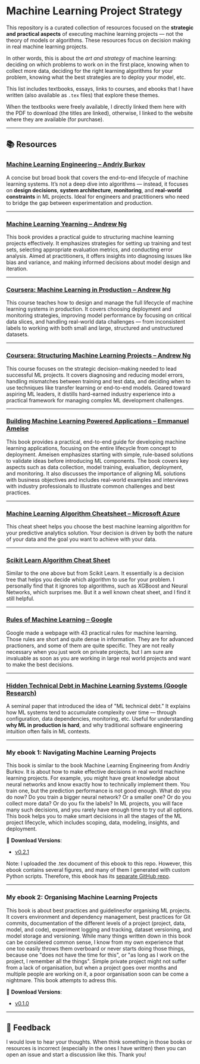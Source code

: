 # Machine Learning Project Strategy

This repository is a curated collection of resources focused on the 
**strategic and practical aspects** of executing machine learning projects — 
not the theory of models or algorithms. These resources focus on decision 
making in real machine learning projects.

In other words, this is about the *art and strategy* of machine learning: 
deciding on which problems to work on in the first place, knowing when to 
collect more data, deciding for the right learning algorithms for your 
problem, knowing what the best strategies are to deploy your model, etc.

This list includes textbooks, essays, links to courses, and ebooks that I 
have written (also available as `.tex` files) that explore these themes.

When the textbooks were freely available, I directly linked them here with 
the PDF to download (the titles are linked), otherwise, I linked to the website 
where they are available (for purchase).

---

## 📚 Resources

### [Machine Learning Engineering – Andriy Burkov](https://drive.google.com/file/d/1TquRrTp-nsZYCYYE-UNVp_y_lsglPWF8/view?usp=sharing)

A concise but broad book that covers the end-to-end lifecycle of machine 
learning systems. It’s not a deep dive into algorithms — instead, it focuses 
on **design decisions**, **system architecture**, **monitoring**, and 
**real-world constraints** in ML projects. Ideal for engineers and 
practitioners who need to bridge the gap between experimentation and production.

---

### [Machine Learning Yearning – Andrew Ng](https://drive.google.com/file/d/1oEFiyoxlkZT8ocqCNiCMMHLa9MgDpopr/view?usp=sharing)

This book provides a practical guide to structuring machine learning 
projects effectively. It emphasizes strategies for setting up training and 
test sets, selecting appropriate evaluation metrics, and conducting error 
analysis. Aimed at practitioners, it offers insights into diagnosing issues 
like bias and variance, and making informed decisions about model design and 
iteration.

---

### [Coursera: Machine Learning in Production – Andrew Ng](https://www.coursera.org/learn/introduction-to-machine-learning-in-production)

This course teaches how to design and manage the full lifecycle of machine 
learning systems in production. It covers choosing deployment and monitoring 
strategies, improving model performance by focusing on critical data slices, 
and handling real-world data challenges — from inconsistent labels to 
working with both small and large, structured and unstructured datasets.

---

### [Coursera: Structuring Machine Learning Projects – Andrew Ng](https://www.coursera.org/learn/machine-learning-projects)

This course focuses on the strategic decision-making needed to lead 
successful ML projects. It covers diagnosing and reducing model errors, 
handling mismatches between training and test data, and deciding when to use 
techniques like transfer learning or end-to-end models. Geared toward 
aspiring ML leaders, it distills hard-earned industry experience into a 
practical framework for managing complex ML development challenges.

---

### [Building Machine Learning Powered Applications – Emmanuel Ameise](https://drive.google.com/file/d/1EgQvOkIdzW8TaEPL3VkvWJ9TCz_4A-RB/view?usp=sharing)

This book provides a practical, end-to-end guide for developing machine 
learning applications, focusing on the entire lifecycle from concept to 
deployment. Ameisen emphasizes starting with simple, rule-based solutions to 
validate ideas before introducing ML components. The book covers key aspects 
such as data collection, model training, evaluation, deployment, and 
monitoring. It also discusses the importance of aligning ML solutions with 
business objectives and includes real-world examples and interviews with 
industry professionals to illustrate common challenges and best practices.

---

### [Machine Learning Algorithm Cheatsheet – Microsoft Azure](https://drive.google.com/file/d/1AOpHXBeJEcc1EKzY1_1nwuV6STjDcIQ1/view?usp=sharing)

This cheat sheet helps you choose the best machine learning algorithm for 
your predictive analytics solution. 
Your decision is driven by both the nature of your data and the goal you 
want to achieve with your data.

---

### [Scikit Learn Algorithm Cheat Sheet](https://drive.google.com/file/d/1i_FoEc3f-HS8NIWeCTBZvOUGCp731u07/view?usp=sharing)

Similar to the one above but from Scikit Learn. It essentially is a decision 
tree that helps you decide which algorithm to use for your problem. I 
personally find that it ignores top algorithms, such as XGBoost and Neural 
Networks, which surprises me. But it a well known cheat sheet, and I find it 
still helpful.

---

### [Rules of Machine Learning – Google](https://developers.google.com/machine-learning/guides/rules-of-ml)

Google made a webpage with 43 practical rules for machine learning. Those 
rules are short and quite dense in information. They are for advanced 
practioners, and some of them are quite specific. They are not really 
necessary when you just work on private projects, but I am sure are 
invaluable as soon as you are working in large real world projects and want 
to make the best decisions.

---

### [Hidden Technical Debt in Machine Learning Systems (Google Research)](https://papers.nips.cc/paper_files/paper/2015/file/86df7dcfd896fcaf2674f757a2463eba-Paper.pdf)

A seminal paper that introduced the idea of "ML technical debt." It explains 
how ML systems tend to accumulate complexity over time — through 
configuration, data dependencies, monitoring, etc. Useful for understanding 
**why ML in production is hard**, and why traditional software engineering 
intuition often fails in ML contexts.

---

### My ebook 1: Navigating Machine Learning Projects

This book is similar to the book Machine Learning Engineering from Andriy 
Burkov. It is about how to make effective decisions in real world machine 
learning projects. For example, you might have great knowledge about neural 
networks and know exactly how to technically implement them. You train one, 
but the prediction performance is not good enough. What do you do now? Do 
you train a bigger neural network? Or a smaller one? Or do you collect more 
data? Or do you fix the labels? In ML projects, you will face many such 
decisions, and you rarely have enough time to try out all options. This book 
helps you to make smart decisions in all the stages of the ML project 
lifecycle, which includes scoping, data, modeling, insights, and deployment.

📄 **Download Versions**:
- [v0.2.1](https://drive.google.com/file/d/1gKLJnRJP-NZ2LitpHEZH3PKT3TgFsf_k/view?usp=sharing)

Note: I uploaded the .tex document of this ebook to this repo. However, this 
ebook contains several figures, and many of them I generated with custom 
Python scripts. Therefore, this ebook has its [separate GitHub repo](https://github.com/Thomas-Rauter/Navigating-Machine-Learning-Projects).

---

### My ebook 2: Organising Machine Learning Projects

This book is about best practices and guidelinesfor organising ML projects. It 
covers environment and dependency management, best practices for Git commits,
documentation of the different levels of a project (project, data, model, 
and code), experiment logging and tracking, dataset versioning, and model 
storage and versioning. While many things written down in this book can be 
considered common sense, I know from my own experience that one too easily 
throws them overboard or never starts doing those things, because one "does 
not have the time for this", or "as long as I work on the project, I 
remember all the things". Simple private project might not suffer from a 
lack of organisation, but when a project goes over months and multiple 
people are working on it, a poor organisation soon can be come a nightmare. 
This book attempts to adress this. 

📄 **Download Versions**:
- [v0.1.0](https://drive.google.com/file/d/1DkmUbE2-YYde9TxsPjORo_MMUvzeGEMU/view?usp=sharing)

---


## 💬 Feedback

I would love to hear your thoughts. When think something in those books or 
resources is incorrect (especially in the ones I have written) then you can 
open an issue and start a discussion like this. Thank you!
